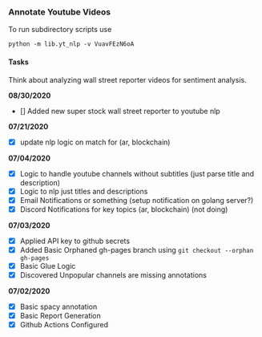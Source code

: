 ### Annotate Youtube Videos

To run subdirectory scripts use

```
python -m lib.yt_nlp -v VuavFEzN6oA
```

#### Tasks

Think about analyzing wall street reporter videos for sentiment analysis.

**08/30/2020**
- [] Added new super stock wall street reporter to youtube nlp

**07/21/2020**
- [x] update nlp logic on match for (ar, blockchain)

**07/04/2020**
- [x] Logic to handle youtube channels without subtitles (just parse title and description)
- [x] Logic to nlp just titles and descriptions
- [x] Email Notifications or something (setup notification on golang server?)
- [x] Discord Notifications for key topics (ar, blockchain) (not doing)

**07/03/2020**
- [x] Applied API key to github secrets
- [x] Added Basic Orphaned gh-pages branch using `git checkout --orphan gh-pages`
- [x] Basic Glue Logic
- [x] Discovered Unpopular channels are missing annotations

**07/02/2020**

- [x] Basic spacy annotation
- [x] Basic Report Generation
- [x] Github Actions Configured
